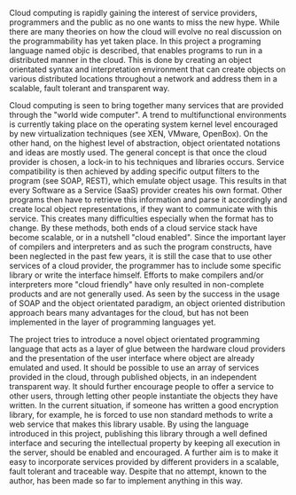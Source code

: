 Cloud computing is rapidly gaining the interest of service providers, programmers and the public as no one wants to miss the new hype. While there are many theories on how the cloud will evolve no real discussion on the programmability has yet taken place. In this project a programing language named objic is described, that enables programs to run in a distributed manner in the cloud. This is done by creating an object orientated syntax and interpretation environment that can create objects on various distributed locations throughout a network and address them in a scalable, fault tolerant and transparent way.

Cloud computing is seen to bring together many services that are provided through the "world wide computer". A trend to multifunctional environments is currently taking place on the operating system kernel level encouraged by new virtualization techniques (see XEN, VMware, OpenBox). On the other hand, on the highest level of abstraction, object orientated notations and ideas are mostly used. The general concept is that once the cloud provider is chosen, a lock-in to his techniques and libraries occurs. Service compatibility is then achieved by adding specific output filters to the program (see SOAP, REST), which emulate object usage. This results in that every Software as a Service (SaaS) provider creates his own format. Other programs then have to retrieve this information and parse it accordingly and create local object representations, if they want to communicate with this service. This creates many difficulties especially when the format has to change. By these methods, both ends of a cloud service stack have become scalable, or in a nutshell "cloud enabled". Since the important layer of compilers and interpreters and as such the program constructs, have been neglected in the past few years, it is still the case that to use other services of a cloud provider, the programmer has to include some specific library or write the interface himself. Efforts to make compilers and/or interpreters more "cloud friendly" have only resulted in non-complete products and are not generally used. As seen by the success in the usage of SOAP and the object orientated paradigm, an object oriented distribution approach bears many advantages for the cloud, but has not been implemented in the layer of programming languages yet.

The project tries to introduce a novel object orientated programming language that acts as a layer of glue between the hardware cloud providers and the presentation of the user interface where object are already emulated and used. It should be possible to use an array of services provided in the cloud, through published objects, in an independent transparent way. It should further encourage people to offer a service to other users, through letting other people instantiate the objects they have written. In the current situation, if someone has written a good encryption library, for example, he is forced to use non standard methods to write a web service that makes this library usable. By using the language introduced in this project, publishing this library through a well defined interface and securing the intellectual property by keeping all execution in the server, should be enabled and encouraged. A further aim is to make it easy to incorporate services provided by different providers in a scalable, fault tolerant and traceable way. Despite that no attempt, known to the author, has been made so far to implement anything in this way.
